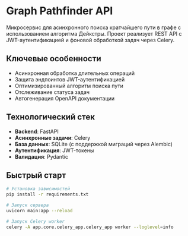 # Graph Pathfinder API

Микросервис для асинхронного поиска кратчайшего пути в графе с использованием алгоритма Дейкстры. 
Проект реализует REST API с JWT-аутентификацией и фоновой обработкой задач через Celery.

## Ключевые особенности
-  Асинхронная обработка длительных операций
-  Защита эндпоинтов JWT-аутентификацией
-  Оптимизированный алгоритм поиска пути
-  Отслеживание статуса задач
-  Автогенерация OpenAPI документации

## Технологический стек
- **Backend**: FastAPI
- **Асинхронные задачи**: Celery
- **База данных**: SQLite (с поддержкой миграций через Alembic)
- **Аутентификация**: JWT-токены
- **Валидация**: Pydantic

## Быстрый старт
```bash
# Установка зависимостей
pip install -r requirements.txt

# Запуск сервера
uvicorn main:app --reload

# Запуск Celery worker
celery -A app.core.celery_app.celery_app worker --loglevel=info
